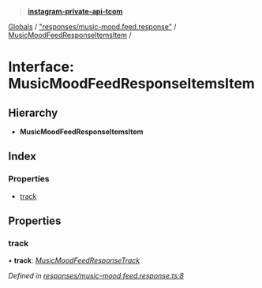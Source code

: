 > **[instagram-private-api-tcom](../README.md)**

[Globals](../README.md) / ["responses/music-mood.feed.response"](../modules/_responses_music_mood_feed_response_.md) / [MusicMoodFeedResponseItemsItem](_responses_music_mood_feed_response_.musicmoodfeedresponseitemsitem.md) /

# Interface: MusicMoodFeedResponseItemsItem

## Hierarchy

* **MusicMoodFeedResponseItemsItem**

## Index

### Properties

* [track](_responses_music_mood_feed_response_.musicmoodfeedresponseitemsitem.md#track)

## Properties

###  track

• **track**: *[MusicMoodFeedResponseTrack](_responses_music_mood_feed_response_.musicmoodfeedresponsetrack.md)*

*Defined in [responses/music-mood.feed.response.ts:8](https://github.com/cuonglnhust/instagram-private-api-tcom/blob/3e16058/src/responses/music-mood.feed.response.ts#L8)*